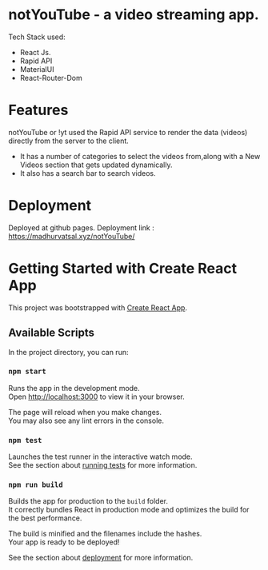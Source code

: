 # notYouTube - a video streaming app.
Tech Stack used:
- React Js.
- Rapid API
- MaterialUI
- React-Router-Dom

# Features  
notYouTube or !yt used the Rapid API service to render the data (videos) directly from the server to the client.
- It has a number of categories to select the videos from,along with a New Videos section that gets updated dynamically.
- It also has a search bar to search videos.
  
# Deployment
Deployed at github pages.
Deployment link : https://madhurvatsal.xyz/notYouTube/

# Getting Started with Create React App

This project was bootstrapped with [Create React App](https://github.com/facebook/create-react-app).

## Available Scripts

In the project directory, you can run:

### `npm start`

Runs the app in the development mode.\
Open [http://localhost:3000](http://localhost:3000) to view it in your browser.

The page will reload when you make changes.\
You may also see any lint errors in the console.

### `npm test`

Launches the test runner in the interactive watch mode.\
See the section about [running tests](https://facebook.github.io/create-react-app/docs/running-tests) for more information.

### `npm run build`

Builds the app for production to the `build` folder.\
It correctly bundles React in production mode and optimizes the build for the best performance.

The build is minified and the filenames include the hashes.\
Your app is ready to be deployed!

See the section about [deployment](https://facebook.github.io/create-react-app/docs/deployment) for more information.
